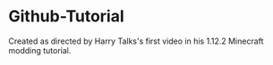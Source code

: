 # Github-Tutorial
Created as directed by Harry Talks's first video in his 1.12.2 Minecraft modding tutorial.
